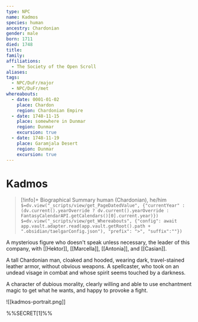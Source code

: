 ```yaml
---
type: NPC
name: Kadmos
species: human
ancestry: Chardonian
gender: male
born: 1711
died: 1748
title: 
family: 
affiliations:
  - The Society of the Open Scroll
aliases: 
tags:
  - NPC/DuFr/major
  - NPC/DuFr/met
whereabouts:
  - date: 0001-01-02
    place: Chardon
    region: Chardonian Empire
  - date: 1748-11-15
    place: somewhere in Dunmar
    region: Dunmar
    excursion: true
  - date: 1748-11-19
    place: Garamjala Desert
    region: Dunmar
    excursion: true
---
```

# Kadmos
>[!info]+ Biographical Summary
>human (Chardonian), he/him
>`$=dv.view("_scripts/view/get_PageDatedValue", {"currentYear" : (dv.current().yearOverride ? dv.current().yearOverride : FantasyCalendarAPI.getCalendars()[0].current.year)})`
>`$=dv.view("_scripts/view/get_Whereabouts", {"config": await app.vault.adapter.read(app.vault.getRoot().path + ".obsidian/taelgarConfig.json"), "prefix": ">", "suffix":""})`

A mysterious figure who doesn't speak unless necessary, the leader of this company, with [[Hektor]], [[Marcella]], [[Antonia]], and [[Casian]]. 

A tall Chardonian man, cloaked and hooded, wearing dark, travel-stained leather armor, without obvious weapons. A spellcaster, who took on an undead visage in combat and whose spirit seems touched by a darkness. 

A character of dubious morality, clearly willing and able to use enchantment magic to get what he wants, and happy to provoke a fight. 

![[kadmos-portrait.png]]


%%SECRET[1]%%